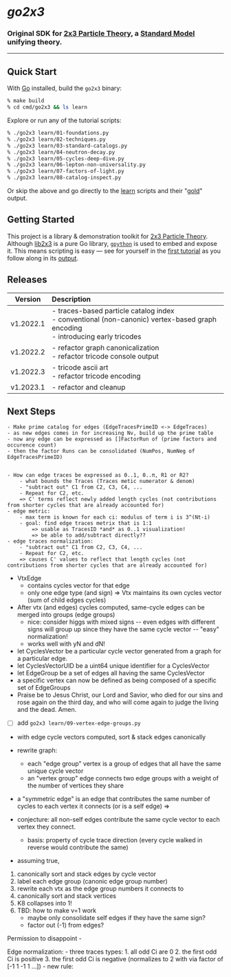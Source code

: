 # _go2x3_
### Original SDK for [2x3 Particle Theory](https://github.com/2x3systems/prime-materials), a [Standard Model](https://en.wikipedia.org/wiki/Standard_Model) unifying theory.

------------------------------



## Quick Start

With [Go](https://go.dev/doc/install) installed, build the `go2x3` binary:
```bash
% make build
% cd cmd/go2x3 && ls learn
```

Explore or run any of the tutorial scripts:
```bash
% ./go2x3 learn/01-foundations.py
% ./go2x3 learn/02-techniques.py
% ./go2x3 learn/03-standard-catalogs.py
% ./go2x3 learn/04-neutron-decay.py
% ./go2x3 learn/05-cycles-deep-dive.py
% ./go2x3 learn/06-lepton-non-universality.py
% ./go2x3 learn/07-factors-of-light.py
% ./go2x3 learn/08-catalog-inspect.py
```

Or skip the above and go directly to the [learn](https://github.com/2x3systems/go2x3/tree/main/cmd/go2x3/learn) scripts and their "[gold](https://github.com/2x3systems/go2x3/tree/main/cmd/go2x3/learn/gold)" output.

## Getting Started

This project is a library & demonstration toolkit for [2x3 Particle Theory](https://github.com/2x3systems/prime-materials).  Although [lib2x3](http://https://github.com/2x3systems/go2x3/tree/main/lib2x3) is a pure Go library, [`gpython`](http://github.com/go-python/gpython) is used to embed and expose it.  This means scripting is easy  — see for yourself in the [first tutorial](https://github.com/2x3systems/go2x3/blob/main/cmd/go2x3/learn/01-foundations.py) as you follow along in its [output](https://github.com/2x3systems/go2x3/blob/main/cmd/go2x3/learn/gold/01-foundations.txt).


## Releases

| Version   | Description                                                                               |
|:---------:|:-------------------------------------------------------------------------------------------------|
| v1.2022.1 | - traces-based particle catalog index  <br/> - conventional (non-canonic) vertex-based graph encoding  <br/> - introducing early tricodes   |
| v1.2022.2 | - refactor graph canonicalization  <br/> - refactor tricode console output |
| v1.2022.3 | - tricode ascii art <br/> - refactor tricode encoding |
| v1.2023.1 | - refactor and cleanup |



## Next Steps

    - Make prime catalog for edges (EdgeTracesPrimeID <-> EdgeTraces)
    - as new edges comes in for increasing Nv, build up the prime table
    - now any edge can be expressed as []FactorRun of (prime factors and occurence count)
    - then the factor Runs can be consolidated (NumPos, NumNeg of EdgeTracesPrimeID)
    
    
    - How can edge traces be expressed as 0..1, 0..π, R1 or R2?  
        - what bounds the Traces (Traces metic numerator & denom)
        - "subtract out" C1 from C2, C3, C4, ...
        - Repeat for C2, etc.
        => C' terms reflect newly added length cycles (not contributions from shorter cycles that are already accounted for)
    - edge metric: 
        - max term is known for each ci: modulus of term i is 3^(Nt-i)
        - goal: find edge traces metrix that is 1:1 
            => usable as TracesID *and* as 0..1 visualization!
            => be able to add/subtract directly??
    - edge traces normalization: 
        - "subtract out" C1 from C2, C3, C4, ...
        - Repeat for C2, etc.
        => causes C' values to reflect that length cycles (not contributions from shorter cycles that are already accounted for)
        
        

- VtxEdge
    - contains cycles vector for that edge
    - only one edge type (and sign)
    => Vtx maintains its own cycles vector (sum of child edges cycles)
- After vtx (and edges) cycles computed, same-cycle edges can be merged into groups (edge groups)
    - nice: consider higgs with mixed signs -- even edges with different signs will group up since they have the same cycle vector -- "easy" normalization!
    - works well with yN and dN!
- let CyclesVector be a particular cycle vector generated from a graph for a particular edge.
- let CyclesVectorUID be a uint64 unique identifier for a CyclesVector
- let EdgeGroup be a set of edges all having the same CyclesVector
- a specific vertex can now be defined as being composed of a specific set of EdgeGroups
- Praise be to Jesus Christ, our Lord and Savior, who died for our sins and rose again on the third day, and who will come again to judge the living and the dead. Amen.

- [ ] add `go2x3 learn/09-vertex-edge-groups.py`
- with edge cycle vectors computed, sort & stack edges canonically
- rewrite graph:
    - each "edge group" vertex is a group of edges that all have the same unique cycle vector
    - an "vertex group" edge connects two edge groups with a weight of the number of vertices they share
    
- a "symmetric edge" is an edge that contributes the same number of cycles to each vertex it connects (or is a self edge)
=> 

- conjecture: all non-self edges contribute the same cycle vector to each vertex they connect.
    - basis: property of cycle trace direction (every cycle walked in reverse would contribute the same)
- assuming true, 

1. canonically sort and stack edges by cycle vector
2. label each edge group (canonic edge group number)
3. rewrite each vtx as the edge group numbers it connects to
4. canonically sort and stack vertices
5. K8 collapses into 1!
6. TBD: how to make v=1 work
    - maybe only consolidate self edges if they have the same sign?
    - factor out (-1) from edges? 
    
    


Permission to disappoint 
    -
    
Edge normalization:
    - three traces types: 
        1. all odd Ci are 0
        2. the first odd Ci is positive
        3. the first odd Ci is negative (normalizes to 2 with via factor of [-1  1 -1  1 ...])
    - new rule: 
        
        
    
    